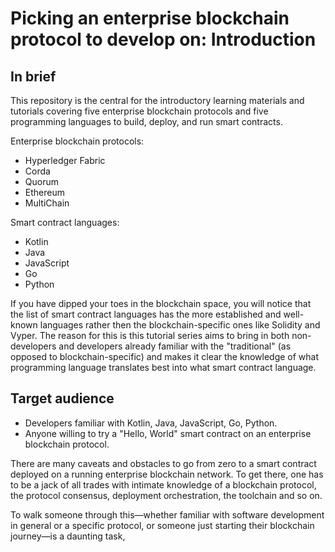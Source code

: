 # Picking an enterprise blockchain protocol to develop on: Introduction

## In brief

This repository is the central for the introductory learning materials and tutorials covering five enterprise blockchain protocols and five programming languages to build, deploy, and run smart contracts.

Enterprise blockchain protocols:

* Hyperledger Fabric
* Corda
* Quorum
* Ethereum
* MultiChain

Smart contract languages:

* Kotlin
* Java
* JavaScript
* Go
* Python

If you have dipped your toes in the blockchain space, you will notice that the list of smart contract languages has the more established and well-known languages rather then the blockchain-specific ones like Solidity and Vyper. The reason for this is this tutorial series aims to bring in both non-developers and developers already familiar with the "traditional" (as opposed to blockchain-specific) and makes it clear the knowledge of what programming language translates best into what smart contract language.

## Target audience

* Developers familiar with Kotlin, Java, JavaScript, Go, Python.
* Anyone willing to try a "Hello, World" smart contract on an enterprise blockchain protocol.

There are many caveats and obstacles to go from zero to a smart contract deployed on a running enterprise blockchain network. To get there, one has to be a jack of all trades with intimate knowledge of a blockchain protocol, the protocol consensus, deployment orchestration, the toolchain and so on.

To walk someone through this—whether familiar with software development in general or a specific protocol, or someone just starting their blockchain journey—is a daunting task,
